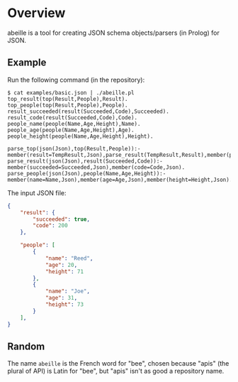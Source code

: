 # Overview

abeille is a tool for creating JSON schema objects/parsers (in Prolog) for JSON.

## Example

Run the following command (in the repository):

```
$ cat examples/basic.json | ./abeille.pl
top_result(top(Result,People),Result).
top_people(top(Result,People),People).
result_succeeded(result(Succeeded,Code),Succeeded).
result_code(result(Succeeded,Code),Code).
people_name(people(Name,Age,Height),Name).
people_age(people(Name,Age,Height),Age).
people_height(people(Name,Age,Height),Height).

parse_top(json(Json),top(Result,People)):-member(result=TempResult,Json),parse_result(TempResult,Result),member(people=TempPeople,Json),maplist(parse_people,TempPeople,People).
parse_result(json(Json),result(Succeeded,Code)):-member(succeeded=Succeeded,Json),member(code=Code,Json).
parse_people(json(Json),people(Name,Age,Height)):-member(name=Name,Json),member(age=Age,Json),member(height=Height,Json).
```

The input JSON file:

```json
{
    "result": {
        "succeeded": true,
        "code": 200
    },

    "people": [
        {
            "name": "Reed",
            "age": 20,
            "height": 71
        },
        {
            "name": "Joe",
            "age": 31,
            "height": 73
        }
    ],
}
```

## Random

The name `abeille` is the French word for "bee", chosen because "apis" (the plural of API) is Latin for "bee", but "apis" isn't as good a repository name.

